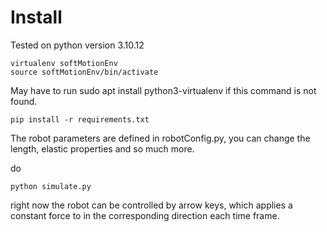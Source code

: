 # Install


Tested on python version 3.10.12
```
virtualenv softMotionEnv
source softMotionEnv/bin/activate
```
May have to run sudo apt install python3-virtualenv if this command is not found.

```
pip install -r requirements.txt
```



The robot parameters are defined in robotConfig.py, you can change the length, elastic properties and so much more.

do
```
python simulate.py
```
right now the robot can be controlled by arrow keys, which applies a constant force to in the corresponding direction each time frame.
